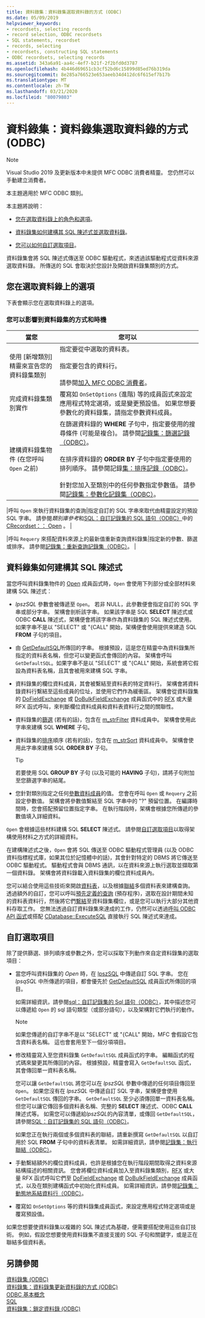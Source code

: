 ```yaml
---
title: 資料錄集：資料錄集選取資料錄的方式 (ODBC)
ms.date: 05/09/2019
helpviewer_keywords:
- recordsets, selecting records
- record selection, ODBC recordsets
- SQL statements, recordset
- records, selecting
- recordsets, constructing SQL statements
- ODBC recordsets, selecting records
ms.assetid: 343a6a91-aa4c-4ef7-b21f-2f2bfd0d3787
ms.openlocfilehash: 4b446d69651cb3cf52bd6c15899d85ed76b319da
ms.sourcegitcommit: 8e285a766523e653aeeb34d412dc6f615ef7b17b
ms.translationtype: MT
ms.contentlocale: zh-TW
ms.lasthandoff: 03/21/2020
ms.locfileid: "80079803"
---
```

# <a name="recordset-how-recordsets-select-records-odbc"></a>資料錄集：資料錄集選取資料錄的方式 (ODBC)

> [!NOTE]
> Visual Studio 2019 及更新版本中未提供 MFC ODBC 消費者精靈。 您仍然可以手動建立消費者。

本主題適用於 MFC ODBC 類別。

本主題將說明：

- [您在選取資料錄上的角色和選項](#_core_your_options_in_selecting_records)。

- [資料錄集如何建構其 SQL 陳述式並選取資料錄](#_core_how_a_recordset_constructs_its_sql_statement)。

- [您可以如何自訂選取項目](#_core_customizing_the_selection)。

資料錄集會將 SQL 陳述式傳送至 ODBC 驅動程式，來透過該驅動程式從資料來源選取資料錄。 所傳送的 SQL 會取決於您設計及開啟資料錄集類別的方式。

##  <a name="your-options-in-selecting-records"></a><a name="_core_your_options_in_selecting_records"></a> 您在選取資料錄上的選項

下表會顯示您在選取資料錄上的選項。

### <a name="how-and-when-you-can-affect-a-recordset"></a>您可以影響到資料錄集的方式和時機

|當您|您可以|
|--------------|-------------|
|使用 [新增類別] 精靈來宣告您的資料錄集類別|指定要從中選取的資料表。<br /><br /> 指定要包含的資料行。<br /><br /> 請參閱[加入 MFC ODBC 消費者](../../mfc/reference/adding-an-mfc-odbc-consumer.md)。|
|完成資料錄集類別實作|覆寫如 `OnSetOptions` (進階) 等的成員函式來設定應用程式特定選項，或是變更預設值。 如果您想要參數化的資料錄集，請指定參數資料成員。|
|建構資料錄集物件 (在您呼叫 `Open` 之前)|在篩選資料錄的 **WHERE** 子句中，指定要使用的搜尋條件 (可能是複合)。 請參閱[記錄集：篩選記錄（ODBC）](../../data/odbc/recordset-filtering-records-odbc.md)。<br /><br /> 在排序資料錄的 **ORDER BY** 子句中指定要使用的排列順序。 請參閱記錄[集：排序記錄（ODBC）](../../data/odbc/recordset-sorting-records-odbc.md)。<br /><br /> 針對您加入至類別中的任何參數指定參數值。 請參閱[記錄集：參數化記錄集（ODBC）](../../data/odbc/recordset-parameterizing-a-recordset-odbc.md)。|

|呼叫 `Open` 來執行資料錄集的查詢|指定自訂的 SQL 字串來取代由精靈設定的預設 SQL 字串。 請參閱*類別庫參考*和[SQL：自訂記錄集的 SQL 語句（ODBC）](../../data/odbc/sql-customizing-your-recordsets-sql-statement-odbc.md)中的[CRecordset：： Open](../../mfc/reference/crecordset-class.md#open) 。 |

|呼叫 `Requery` 來搭配資料來源上的最新值重新查詢資料錄集|指定新的參數、篩選或排序。 請參閱[記錄集：重新查詢記錄集（ODBC）](../../data/odbc/recordset-requerying-a-recordset-odbc.md)。 |

##  <a name="how-a-recordset-constructs-its-sql-statement"></a><a name="_core_how_a_recordset_constructs_its_sql_statement"></a> 資料錄集如何建構其 SQL 陳述式

當您呼叫資料錄集物件的 [Open](../../mfc/reference/crecordset-class.md#open) 成員函式時，`Open` 會使用下列部分或全部材料來建構 SQL 陳述式：

- *lpszSQL* 參數會被傳遞至 `Open`。 若非 NULL，此參數便會指定自訂的 SQL 字串或部分字串。 架構會剖析該字串。 如果該字串是 SQL **SELECT** 陳述式或 ODBC **CALL** 陳述式，架構便會將該字串作為資料錄集的 SQL 陳述式使用。 如果字串不是以 "SELECT" 或 "{CALL" 開始，架構便會使用提供來建造 SQL **FROM** 子句的項目。

- 由 [GetDefaultSQL](../../mfc/reference/crecordset-class.md#getdefaultsql)所傳回的字串。 根據預設，這是您在精靈中為資料錄集所指定的資料表名稱，但您可以變更函式會傳回的內容。 架構會呼叫 `GetDefaultSQL`。如果字串不是以 "SELECT" 或 "{CALL" 開始，系統會將它假設為資料表名稱，且其會被用來建構 SQL 字串。

- 資料錄集的欄位資料成員，其會被繫結至資料表的特定資料行。 架構會將資料錄資料行繫結至這些成員的位址，並使用它們作為緩衝區。 架構會從資料錄集的 [DoFieldExchange](../../data/odbc/record-field-exchange-using-rfx.md) 或 [DoBulkFieldExchange](../../mfc/reference/crecordset-class.md#dofieldexchange) 成員函式中的 [RFX](../../mfc/reference/crecordset-class.md#dofieldexchange) 或大量 RFX 函式呼叫，來判斷欄位資料成員和資料表資料行之間的關聯性。

- 資料錄集的[篩選](../../data/odbc/recordset-filtering-records-odbc.md) (若有的話)，包含在 [m_strFilter](../../mfc/reference/crecordset-class.md#m_strfilter) 資料成員中。 架構會使用此字串來建構 SQL **WHERE** 子句。

- 資料錄集的[排序](../../data/odbc/recordset-sorting-records-odbc.md)順序 (若有的話)，包含在 [m_strSort](../../mfc/reference/crecordset-class.md#m_strsort) 資料成員中。 架構會使用此字串來建構 SQL **ORDER BY** 子句。

   > [!TIP]
   > 若要使用 SQL **GROUP BY** 子句 (以及可能的 **HAVING** 子句)，請將子句附加至您篩選字串的結尾。

- 您針對類別指定之任何[參數資料成員](../../data/odbc/recordset-parameterizing-a-recordset-odbc.md)的值。 您會在呼叫 `Open` 或 `Requery` 之前設定參數值。 架構會將參數值繫結至 SQL 字串中的 "?" 預留位置。 在編譯時間時，您會搭配預留位置指定字串。 在執行階段時，架構會根據您所傳遞的參數值填入詳細資料。

`Open` 會根據這些材料建構 SQL **SELECT** 陳述式。 請參閱[自訂選取項目](#_core_customizing_the_selection)以取得架構使用材料之方式的詳細資料。

在建構陳述式之後，`Open` 會將 SQL 傳送至 ODBC 驅動程式管理員 (以及 ODBC 資料指標程式庫，如果其位於記憶體中的話)，其會針對特定的 DBMS 將它傳送至 ODBC 驅動程式。 驅動程式會與 DBMS 通訊，以在資料來源上執行選取並擷取第一個資料錄。 架構會將資料錄載入資料錄集的欄位資料成員內。

您可以結合使用這些技術來開啟[資料表](../../data/odbc/recordset-declaring-a-class-for-a-table-odbc.md)，以及根據[聯結](../../data/odbc/recordset-performing-a-join-odbc.md)多個資料表來建構查詢。 透過額外的自訂，您可以呼叫[預先定義的查詢](../../data/odbc/recordset-declaring-a-class-for-a-predefined-query-odbc.md) (預存程序)，選取在設計期間未知的資料表資料行，然後將它們[繫結](../../data/odbc/recordset-dynamically-binding-data-columns-odbc.md)至資料錄集欄位，或是您可以執行大部分其他資料存取工作。 您無法透過自訂資料錄集來達成的工作，仍然可以透過[呼叫 ODBC API 函式](../../data/odbc/odbc-calling-odbc-api-functions-directly.md)或搭配 [CDatabase::ExecuteSQL](../../mfc/reference/cdatabase-class.md#executesql) 直接執行 SQL 陳述式來達成。

##  <a name="customizing-the-selection"></a><a name="_core_customizing_the_selection"></a> 自訂選取項目

除了提供篩選、排列順序或參數之外，您可以採取下列動作來自定資料錄集的選取項目：

- 當您呼叫資料錄集的 *Open* 時，在 [lpszSQL](../../mfc/reference/crecordset-class.md#open) 中傳遞自訂 SQL 字串。 您在 *lpsqSQL* 中所傳遞的項目，都會優先於 [GetDefaultSQL](../../mfc/reference/crecordset-class.md#getdefaultsql) 成員函式所傳回的項目。

   如需詳細資訊，請參閱[sql：自訂記錄集的 Sql 語句（ODBC）](../../data/odbc/sql-customizing-your-recordsets-sql-statement-odbc.md)，其中描述您可以傳遞給 `Open` 的 sql 語句類型（或部分語句），以及架構對它們執行的動作。

    > [!NOTE]
    >  如果您傳遞的自訂字串不是以 "SELECT" 或 "{CALL" 開始，MFC 會假設它包含資料表名稱。 這也會套用至下一個分項項目。

- 修改精靈寫入至您資料錄集 `GetDefaultSQL` 成員函式的字串。 編輯函式的程式碼來變更其所傳回的內容。 根據預設，精靈會寫入 `GetDefaultSQL` 函式，其會傳回單一資料表名稱。

   您可以讓 `GetDefaultSQL` 將您可以在 *lpszSQL* 參數中傳遞的任何項目傳回至 `Open`。 如果您沒有在 *lpszSQL* 中傳遞自訂 SQL 字串，架構便會使用 `GetDefaultSQL` 傳回的字串。 `GetDefaultSQL` 至少必須傳回單一資料表名稱。 但您可以讓它傳回多個資料表名稱、完整的 **SELECT** 陳述式、ODBC **CALL** 陳述式等。 如需您可以傳遞給*lpszSQL*的內容清單，或傳回 `GetDefaultSQL`，請參閱[SQL：自訂記錄集的 SQL 語句（ODBC）](../../data/odbc/sql-customizing-your-recordsets-sql-statement-odbc.md)。

   如果您正在執行兩個或多個資料表的聯結，請重新撰寫 `GetDefaultSQL` 以自訂用於 SQL **FROM** 子句中的資料表清單。 如需詳細資訊，請參閱[記錄集：執行聯結（ODBC）](../../data/odbc/recordset-performing-a-join-odbc.md)。

- 手動繫結額外的欄位資料成員，也許是根據您在執行階段期間取得之資料來源結構描述的相關資訊。 您會將欄位資料成員加入至資料錄集類別，[RFX](../../data/odbc/record-field-exchange-using-rfx.md) 或大量 RFX 函式呼叫它們至 [DoFieldExchange](../../mfc/reference/crecordset-class.md#dofieldexchange) 或 [DoBulkFieldExchange](../../mfc/reference/crecordset-class.md#dobulkfieldexchange) 成員函式，以及在類別建構函式中初始化資料成員。 如需詳細資訊，請參閱[記錄集：動態地系結資料行（ODBC）](../../data/odbc/recordset-dynamically-binding-data-columns-odbc.md)。

- 覆寫如 `OnSetOptions` 等的資料錄集成員函式，來設定應用程式特定選項或是覆寫預設值。

如果您想要使資料錄集以複雜的 SQL 陳述式為基礎，便需要搭配使用這些自訂技術。 例如，假設您想要使用資料錄集不直接支援的 SQL 子句和關鍵字，或是正在聯結多個資料表。

## <a name="see-also"></a>另請參閱

[資料錄集 (ODBC)](../../data/odbc/recordset-odbc.md)<br/>
[資料錄集：資料錄集更新資料錄的方式 (ODBC)](../../data/odbc/recordset-how-recordsets-update-records-odbc.md)<br/>
[ODBC 基本概念](../../data/odbc/odbc-basics.md)<br/>
[SQL](../../data/odbc/sql.md)<br/>
[資料錄集：鎖定資料錄 (ODBC)](../../data/odbc/recordset-locking-records-odbc.md)